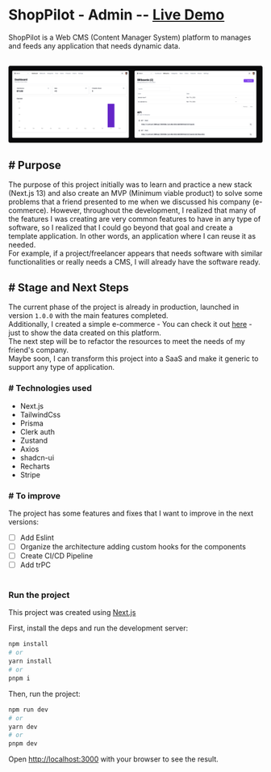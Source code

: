 # ShopPilot - Admin -- [Live Demo](https://shoppilot-admin.vercel.app)
ShopPilot is a Web CMS (Content Manager System) platform to manages and feeds any application that needs dynamic data.
<br /><br />

![Screenshots of the platform](./screenshot.png)

## # Purpose
The purpose of this project initially was to learn and practice a new stack (Next.js 13) and also create an MVP (Minimum viable product) to solve some problems that a friend presented to me when we discussed his company (e-commerce). However, throughout the development, I realized that many of the features I was creating are very common features to have in any type of software, so I realized that I could go beyond that goal and create a template application. In other words, an application where I can reuse it as needed.<br />For example, if a project/freelancer appears that needs software with similar functionalities or really needs a CMS, I will already have the software ready.

## # Stage and Next Steps
The current phase of the project is already in production, launched in version `1.0.0` with the main features completed.<br />
Additionally, I created a simple e-commerce - You can check it out [here](https://github.com/carlosdevv/shoppilot-store) - just to show the data created on this platform.<br />
The next step will be to refactor the resources to meet the needs of my friend's company.<br />
Maybe soon, I can transform this project into a SaaS and make it generic to support any type of application.

### # Technologies used
- Next.js
- TailwindCss
- Prisma
- Clerk auth
- Zustand
- Axios
- shadcn-ui
- Recharts
- Stripe

### # To improve
The project has some features and fixes that I want to improve in the next versions:
- [ ] Add Eslint
- [ ] Organize the architecture adding custom hooks for the components
- [ ] Create CI/CD Pipeline
- [ ] Add trPC
<br /><br />
### Run the project
This project was created using [Next.js](https://nextjs.org/)
<br />

First, install the deps and run the development server:
<br />
```bash
npm install 
# or
yarn install
# or
pnpm i
```
Then, run the project:
```bash
npm run dev
# or
yarn dev
# or
pnpm dev
```

Open [http://localhost:3000](http://localhost:3000) with your browser to see the result.
